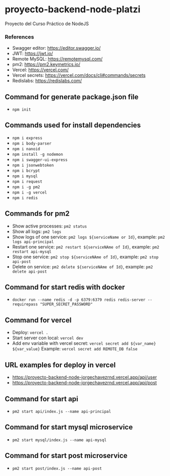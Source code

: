 # proyecto-backend-node-platzi
Proyecto del Curso Práctico de NodeJS

### References
- Swagger editor: https://editor.swagger.io/
- JWT: https://jwt.io/
- Remote MySQL: https://remotemysql.com/
- pm2: https://pm2.keymetrics.io/
- Vercel: https://vercel.com/
- Vercel secrets: https://vercel.com/docs/cli#commands/secrets
- Redislabs: https://redislabs.com/

## Command for generate package.json file
- `npm init`

## Commands used for install dependencies
- `npm i express`
- `npm i body-parser`
- `npm i nanoid`
- `npm install -g nodemon`
- `npm i swagger-ui-express`
- `npm i jsonwebtoken`
- `npm i bcrypt`
- `npm i mysql`
- `npm i request`
- `npm i -g pm2`
- `npm i -g vercel`
- `npm i redis`

## Commands for pm2
- Show active processes: `pm2 status`
- Show all logs: `pm2 logs`
- Show logs of one service: `pm2 logs ${serviceName or Id}`, example: `pm2 logs api-principal`
- Restart one service: `pm2 restart ${serviceNAme of Id}`, example: `pm2 restart api-mysql`
- Stop one service: `pm2 stop ${serviceNAme of Id}`, example: `pm2 stop api-post`
- Delete on service: `pm2 delete ${serviceNAme of Id}`, example: `pm2 delete api-post`

## Command for start redis with docker
- `docker run --name redis -d -p 6379:6379 redis redis-server --requirepass "SUPER_SECRET_PASSWORD"`

## Command for vercel
- Deploy: `vercel .`
- Start server con local: `vercel dev`
- Add env variable with vercel secret: `vercel secret add ${var_name} ${var_value}` Example: `vercel secret add REMOTE_DB false`

## URL examples for deploy in vercel
- https://proyecto-backend-node-jorgechavezrnd.vercel.app/api/user
- https://proyecto-backend-node-jorgechavezrnd.vercel.app/api/post

## Command for start api
- `pm2 start api/index.js --name api-principal`

## Command for start mysql microservice
- `pm2 start mysql/index.js --name api-mysql`

## Command for start post microservice
- `pm2 start post/index.js --name api-post`
